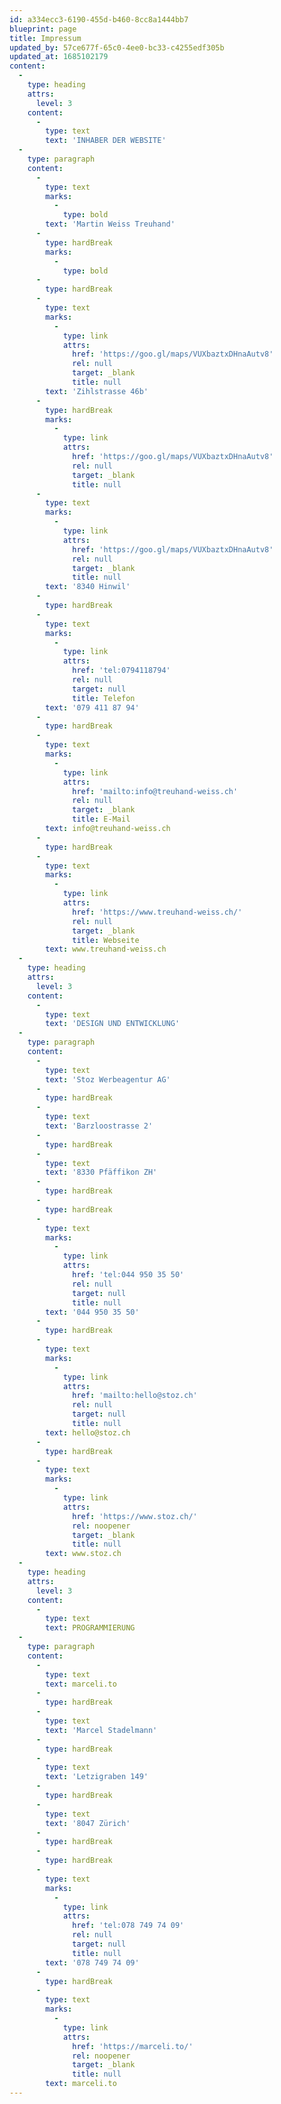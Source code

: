 ```yaml
---
id: a334ecc3-6190-455d-b460-8cc8a1444bb7
blueprint: page
title: Impressum
updated_by: 57ce677f-65c0-4ee0-bc33-c4255edf305b
updated_at: 1685102179
content:
  -
    type: heading
    attrs:
      level: 3
    content:
      -
        type: text
        text: 'INHABER DER WEBSITE'
  -
    type: paragraph
    content:
      -
        type: text
        marks:
          -
            type: bold
        text: 'Martin Weiss Treuhand'
      -
        type: hardBreak
        marks:
          -
            type: bold
      -
        type: hardBreak
      -
        type: text
        marks:
          -
            type: link
            attrs:
              href: 'https://goo.gl/maps/VUXbaztxDHnaAutv8'
              rel: null
              target: _blank
              title: null
        text: 'Zihlstrasse 46b'
      -
        type: hardBreak
        marks:
          -
            type: link
            attrs:
              href: 'https://goo.gl/maps/VUXbaztxDHnaAutv8'
              rel: null
              target: _blank
              title: null
      -
        type: text
        marks:
          -
            type: link
            attrs:
              href: 'https://goo.gl/maps/VUXbaztxDHnaAutv8'
              rel: null
              target: _blank
              title: null
        text: '8340 Hinwil'
      -
        type: hardBreak
      -
        type: text
        marks:
          -
            type: link
            attrs:
              href: 'tel:0794118794'
              rel: null
              target: null
              title: Telefon
        text: '079 411 87 94'
      -
        type: hardBreak
      -
        type: text
        marks:
          -
            type: link
            attrs:
              href: 'mailto:info@treuhand-weiss.ch'
              rel: null
              target: _blank
              title: E-Mail
        text: info@treuhand-weiss.ch
      -
        type: hardBreak
      -
        type: text
        marks:
          -
            type: link
            attrs:
              href: 'https://www.treuhand-weiss.ch/'
              rel: null
              target: _blank
              title: Webseite
        text: www.treuhand-weiss.ch
  -
    type: heading
    attrs:
      level: 3
    content:
      -
        type: text
        text: 'DESIGN UND ENTWICKLUNG'
  -
    type: paragraph
    content:
      -
        type: text
        text: 'Stoz Werbeagentur AG'
      -
        type: hardBreak
      -
        type: text
        text: 'Barzloostrasse 2'
      -
        type: hardBreak
      -
        type: text
        text: '8330 Pfäffikon ZH'
      -
        type: hardBreak
      -
        type: hardBreak
      -
        type: text
        marks:
          -
            type: link
            attrs:
              href: 'tel:044 950 35 50'
              rel: null
              target: null
              title: null
        text: '044 950 35 50'
      -
        type: hardBreak
      -
        type: text
        marks:
          -
            type: link
            attrs:
              href: 'mailto:hello@stoz.ch'
              rel: null
              target: null
              title: null
        text: hello@stoz.ch
      -
        type: hardBreak
      -
        type: text
        marks:
          -
            type: link
            attrs:
              href: 'https://www.stoz.ch/'
              rel: noopener
              target: _blank
              title: null
        text: www.stoz.ch
  -
    type: heading
    attrs:
      level: 3
    content:
      -
        type: text
        text: PROGRAMMIERUNG
  -
    type: paragraph
    content:
      -
        type: text
        text: marceli.to
      -
        type: hardBreak
      -
        type: text
        text: 'Marcel Stadelmann'
      -
        type: hardBreak
      -
        type: text
        text: 'Letzigraben 149'
      -
        type: hardBreak
      -
        type: text
        text: '8047 Zürich'
      -
        type: hardBreak
      -
        type: hardBreak
      -
        type: text
        marks:
          -
            type: link
            attrs:
              href: 'tel:078 749 74 09'
              rel: null
              target: null
              title: null
        text: '078 749 74 09'
      -
        type: hardBreak
      -
        type: text
        marks:
          -
            type: link
            attrs:
              href: 'https://marceli.to/'
              rel: noopener
              target: _blank
              title: null
        text: marceli.to
---
```

